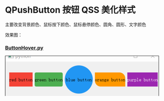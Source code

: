 # QPushButton 按钮 QSS 美化样式

主要改变背景颜色、鼠标按下颜色、鼠标悬停颜色、圆角、圆形、文字颜色

效果图：

### [ButtonHover.py](ButtonHover.py)
![ButtonHover](ScreenShot/ButtonHover.gif)
